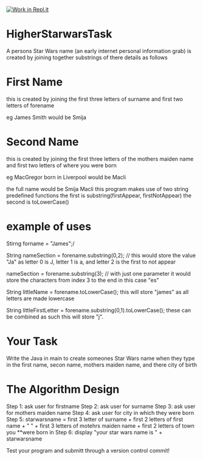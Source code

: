 [![Work in Repl.it](https://classroom.github.com/assets/work-in-replit-14baed9a392b3a25080506f3b7b6d57f295ec2978f6f33ec97e36a161684cbe9.svg)](https://classroom.github.com/online_ide?assignment_repo_id=3885915&assignment_repo_type=AssignmentRepo)
# HigherStarwarsTask

A persons Star Wars name (an early internet personal information grab) is created by joining together substrings of there details as follows

# First Name
this is created by joining the first three letters of surname and first two letters of forename

eg James Smith would be Smija

# Second Name
this is created by joining the first three letters of the mothers maiden name and first two letters of where you were born

eg MacGregor born in Liverpool would be Macli

the full name would be Smija Macli
this program makes use of two string predefined functions the first is substring(firstAppear, firstNotAppear) the second is toLowerCase()

# example of uses

Stirng forname = "James";/

String nameSection = forename.substring(0,2); // this would store the value "Ja" as letter 0 is J, letter 1 is a, and letter 2 is the first to not appear

nameSection = forename.substring(3); // with just one parameter it would store the characters from index 3 to the end in this case "es"

String littleName = forename.toLowerCase(); this will store "james" as all letters are made lowercase

String littleFirstLetter = forename.substring(0,1).toLowerCase(); these can be combined as such this will store "j".

# Your Task
Write the Java in main to create someones Star Wars name when they type in the first name, secon name, mothers maiden name, and there city of birth

# The Algorithm Design
Step 1: ask user for firstname
Step 2: ask user for surname
Step 3: ask user for mothers maiden name
Step 4: ask user for city in which they were born
Step 5: starwarsname = first 3 letter of surname + first 2 letters of first name + " " + first 3 letters of motehrs maiden name + first 2 letters of town you **were born in
Step 6: display "your star wars name is " + starwarsname

Test your program and submitt through a version control commit!